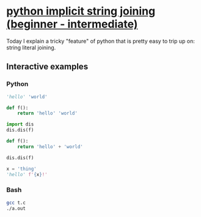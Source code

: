 # [python implicit string joining (beginner - intermediate)](https://youtu.be/5Zto6VYsNsI)

Today I explain a tricky "feature" of python that is pretty easy to trip up on: string literal joining.

## Interactive examples

### Python

```python
'hello' 'world'

def f():
    return 'hello' 'world'

import dis
dis.dis(f)

def f():
    return 'hello' + 'world'

dis.dis(f)

x = 'thing'
'hello' f'{x}!'
```

### Bash

```bash
gcc t.c
./a.out
```
